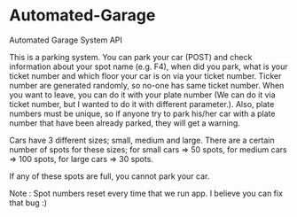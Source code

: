 # Automated-Garage
Automated Garage System API

This is a parking system. You can park your car (POST) and check information about your spot name (e.g. F4), when did you park, what is your ticket number and which floor your car is on via your ticket number. Ticker number are generated randomly, so no-one has same ticket number. When you want to leave, you can do it with your plate number (We can do it via ticket number, but I wanted to do it with different parameter.). Also, plate numbers must be unique, so if anyone try to park his/her car with a plate number that have been already parked, they will get a warning.

Cars have 3 different sizes; small, medium and large. There are a certain number of spots for these sizes; for small cars => 50 spots, for medium cars => 100 spots, for large cars => 30 spots.

If any of these spots are full, you cannot park your car.

Note : Spot numbers reset every time that we run app. I believe you can fix that bug :) 
